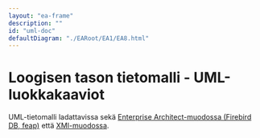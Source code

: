 ```yaml
---
layout: "ea-frame"
description: ""
id: "uml-doc"
defaultDiagram: "./EARoot/EA1/EA8.html"
---
```

# Loogisen tason tietomalli - UML-luokkakaaviot
UML-tietomalli ladattavissa sekä [Enterprise Architect-muodossa (Firebird DB, feap)](../rakennuskohteet.feap?raw=true) että [XMI-muodossa](../rakennuskohteet.xml?raw=true).
